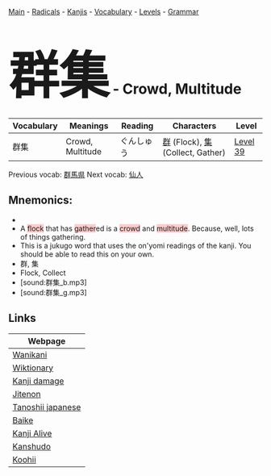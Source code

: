 <style> bigfont {font-size: 100px}</style>
[Main](../README.md) -
[Radicals](../radicals.md) -
[Kanjis](../kanjis.md) -
[Vocabulary](../vocabulary.md) -
[Levels](../levels.md) -
[Grammar](../grammar.md)
# <bigfont> 群集</bigfont> - Crowd, Multitude 

| Vocabulary | Meanings | Reading | Characters | Level |
| --- | --- | --- | --- | --- |
| 群集 | Crowd, Multitude | ぐんしゅう |  [群](../kanjis/群.md) (Flock), [集](../kanjis/集.md) (Collect, Gather) | [Level 39](../levels/wk_level39.md) |

Previous vocab: [群馬県](群馬県.md) Next vocab: [仙人](仙人.md) 

## Mnemonics:

* 
* A <span style="background-color:#ffcccb"> flock</span> that has <span style="background-color:#ffcccb"> gather</span>ed is a <span style="background-color:#ffcccb"> crowd</span> and <span style="background-color:#ffcccb"> multitude</span>. Because, well, lots of things gathering.
* This is a jukugo word that uses the on'yomi readings of the kanji. You should be able to read this on your own.
* 群, 集
* Flock, Collect
* [sound:群集_b.mp3]
* [sound:群集_g.mp3]


## Links 

| Webpage |
| --- |
| [Wanikani          ](https://www.wanikani.com/kanji/群集) |
| [Wiktionary        ](https://en.wiktionary.org/wiki/群集) |
| [Kanji damage      ](http://www.kanjidamage.com/kanji/search?utf8=✓&q=群集) |
| [Jitenon           ](https://jitenon.com/kanji/群集) |
| [Tanoshii japanese ](https://www.tanoshiijapanese.com/dictionary/kanji.cfm?k=群集) |
| [Baike             ](https://baike.baidu.com/item/群集) |
| [Kanji Alive       ](https://app.kanjialive.com/群集) |
| [Kanshudo          ](https://www.kanshudo.com/searchmn?q=群集) |
| [Koohii            ](https://kanji.koohii.com/study/kanji/群集) |
